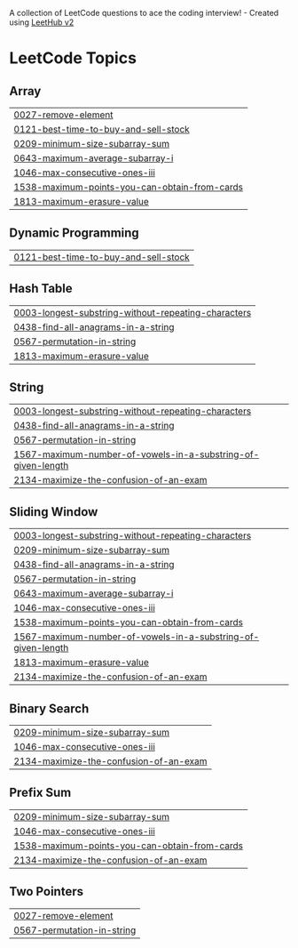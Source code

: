 A collection of LeetCode questions to ace the coding interview! - Created using [LeetHub v2](https://github.com/arunbhardwaj/LeetHub-2.0)
<!---LeetCode Topics Start-->
# LeetCode Topics
## Array
|  |
| ------- |
| [0027-remove-element](https://github.com/dodi-adem/Competitive_Programming/tree/master/0027-remove-element) |
| [0121-best-time-to-buy-and-sell-stock](https://github.com/dodi-adem/Competitive_Programming/tree/master/0121-best-time-to-buy-and-sell-stock) |
| [0209-minimum-size-subarray-sum](https://github.com/dodi-adem/Competitive_Programming/tree/master/0209-minimum-size-subarray-sum) |
| [0643-maximum-average-subarray-i](https://github.com/dodi-adem/Competitive_Programming/tree/master/0643-maximum-average-subarray-i) |
| [1046-max-consecutive-ones-iii](https://github.com/dodi-adem/Competitive_Programming/tree/master/1046-max-consecutive-ones-iii) |
| [1538-maximum-points-you-can-obtain-from-cards](https://github.com/dodi-adem/Competitive_Programming/tree/master/1538-maximum-points-you-can-obtain-from-cards) |
| [1813-maximum-erasure-value](https://github.com/dodi-adem/Competitive_Programming/tree/master/1813-maximum-erasure-value) |
## Dynamic Programming
|  |
| ------- |
| [0121-best-time-to-buy-and-sell-stock](https://github.com/dodi-adem/Competitive_Programming/tree/master/0121-best-time-to-buy-and-sell-stock) |
## Hash Table
|  |
| ------- |
| [0003-longest-substring-without-repeating-characters](https://github.com/dodi-adem/Competitive_Programming/tree/master/0003-longest-substring-without-repeating-characters) |
| [0438-find-all-anagrams-in-a-string](https://github.com/dodi-adem/Competitive_Programming/tree/master/0438-find-all-anagrams-in-a-string) |
| [0567-permutation-in-string](https://github.com/dodi-adem/Competitive_Programming/tree/master/0567-permutation-in-string) |
| [1813-maximum-erasure-value](https://github.com/dodi-adem/Competitive_Programming/tree/master/1813-maximum-erasure-value) |
## String
|  |
| ------- |
| [0003-longest-substring-without-repeating-characters](https://github.com/dodi-adem/Competitive_Programming/tree/master/0003-longest-substring-without-repeating-characters) |
| [0438-find-all-anagrams-in-a-string](https://github.com/dodi-adem/Competitive_Programming/tree/master/0438-find-all-anagrams-in-a-string) |
| [0567-permutation-in-string](https://github.com/dodi-adem/Competitive_Programming/tree/master/0567-permutation-in-string) |
| [1567-maximum-number-of-vowels-in-a-substring-of-given-length](https://github.com/dodi-adem/Competitive_Programming/tree/master/1567-maximum-number-of-vowels-in-a-substring-of-given-length) |
| [2134-maximize-the-confusion-of-an-exam](https://github.com/dodi-adem/Competitive_Programming/tree/master/2134-maximize-the-confusion-of-an-exam) |
## Sliding Window
|  |
| ------- |
| [0003-longest-substring-without-repeating-characters](https://github.com/dodi-adem/Competitive_Programming/tree/master/0003-longest-substring-without-repeating-characters) |
| [0209-minimum-size-subarray-sum](https://github.com/dodi-adem/Competitive_Programming/tree/master/0209-minimum-size-subarray-sum) |
| [0438-find-all-anagrams-in-a-string](https://github.com/dodi-adem/Competitive_Programming/tree/master/0438-find-all-anagrams-in-a-string) |
| [0567-permutation-in-string](https://github.com/dodi-adem/Competitive_Programming/tree/master/0567-permutation-in-string) |
| [0643-maximum-average-subarray-i](https://github.com/dodi-adem/Competitive_Programming/tree/master/0643-maximum-average-subarray-i) |
| [1046-max-consecutive-ones-iii](https://github.com/dodi-adem/Competitive_Programming/tree/master/1046-max-consecutive-ones-iii) |
| [1538-maximum-points-you-can-obtain-from-cards](https://github.com/dodi-adem/Competitive_Programming/tree/master/1538-maximum-points-you-can-obtain-from-cards) |
| [1567-maximum-number-of-vowels-in-a-substring-of-given-length](https://github.com/dodi-adem/Competitive_Programming/tree/master/1567-maximum-number-of-vowels-in-a-substring-of-given-length) |
| [1813-maximum-erasure-value](https://github.com/dodi-adem/Competitive_Programming/tree/master/1813-maximum-erasure-value) |
| [2134-maximize-the-confusion-of-an-exam](https://github.com/dodi-adem/Competitive_Programming/tree/master/2134-maximize-the-confusion-of-an-exam) |
## Binary Search
|  |
| ------- |
| [0209-minimum-size-subarray-sum](https://github.com/dodi-adem/Competitive_Programming/tree/master/0209-minimum-size-subarray-sum) |
| [1046-max-consecutive-ones-iii](https://github.com/dodi-adem/Competitive_Programming/tree/master/1046-max-consecutive-ones-iii) |
| [2134-maximize-the-confusion-of-an-exam](https://github.com/dodi-adem/Competitive_Programming/tree/master/2134-maximize-the-confusion-of-an-exam) |
## Prefix Sum
|  |
| ------- |
| [0209-minimum-size-subarray-sum](https://github.com/dodi-adem/Competitive_Programming/tree/master/0209-minimum-size-subarray-sum) |
| [1046-max-consecutive-ones-iii](https://github.com/dodi-adem/Competitive_Programming/tree/master/1046-max-consecutive-ones-iii) |
| [1538-maximum-points-you-can-obtain-from-cards](https://github.com/dodi-adem/Competitive_Programming/tree/master/1538-maximum-points-you-can-obtain-from-cards) |
| [2134-maximize-the-confusion-of-an-exam](https://github.com/dodi-adem/Competitive_Programming/tree/master/2134-maximize-the-confusion-of-an-exam) |
## Two Pointers
|  |
| ------- |
| [0027-remove-element](https://github.com/dodi-adem/Competitive_Programming/tree/master/0027-remove-element) |
| [0567-permutation-in-string](https://github.com/dodi-adem/Competitive_Programming/tree/master/0567-permutation-in-string) |
<!---LeetCode Topics End-->